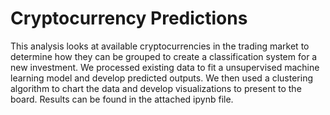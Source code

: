 # Cryptocurrency Predictions

This analysis looks at available cryptocurrencies in the trading market to determine how they can be grouped to create a classification system for a new investment. We processed existing data to fit a unsupervised machine learning model and develop predicted outputs. We then used a clustering algorithm to chart the data and develop visualizations to present to the board. Results can be found in the attached ipynb file.
